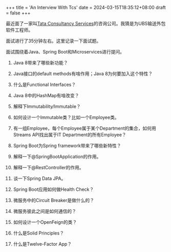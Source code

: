 +++
title = 'An Interview With Tcs'
date = 2024-03-15T18:35:12+08:00
draft = false
+++

最近面了一家叫[Tata Consultancy Services](https://www.tcs.com/)的咨询公司。我猜是为UBS输送外包软件工程师。

面试进行了35分钟左右。这里记录一下面试题。

面试围绕着Java、Spring Boot和Microservices进行提问。

1. Java 8带来了哪些新功能？

2. Java接口的default methods有啥作用；Java 8为何要加入这个特性？

3. 什么是Functional Interfaces？

4. Java 8中的HashMap有啥改变？

5. 解释下Immutability/Immutable？

6. 如何设计一个Immutable类？比如一个Employee类。

7. 有一组Employee，每个Employee属于某个Department的集合，如何用Streams API找出属于IT Department的所有Employee？

8. Spring Boot为Spring framework带来了哪些新特性？

9. 解释一下@SpringBootApplication的作用。

10. 解释一下@RestController的作用。

11. 谈一下Spring Data JPA。

12. Spring Boot应用如何做Health Check？

13. 微服务中的Circuit Breaker是做什么的？

14. 微服务彼此之间是如何通信的？

15. 如何设计一个OpenFeign的类？

16. 什么是Solid Principles？

17. 什么是Twelve-Factor App？
